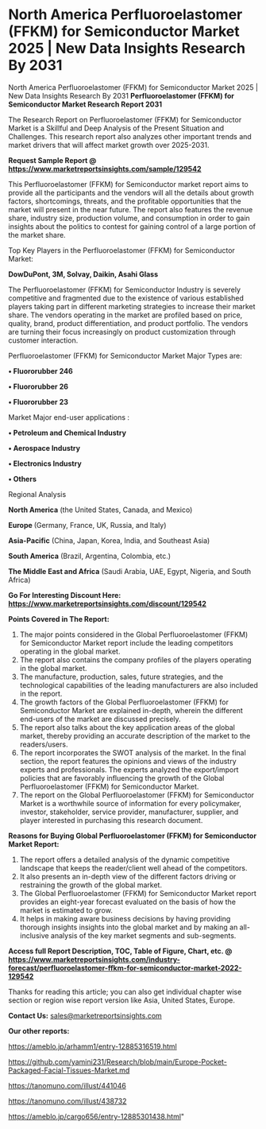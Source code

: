 # North America Perfluoroelastomer (FFKM) for Semiconductor Market 2025 | New Data Insights Research By 2031
North America Perfluoroelastomer (FFKM) for Semiconductor Market 2025 | New Data Insights Research By 2031
<strong>Perfluoroelastomer (FFKM) for Semiconductor Market Research Report 2031</strong>

The Research Report on Perfluoroelastomer (FFKM) for Semiconductor Market is a Skillful and Deep Analysis of the Present Situation and Challenges. This research report also analyzes other important trends and market drivers that will affect market growth over 2025-2031.

<strong>Request Sample Report @ <a href=https://www.marketreportsinsights.com/sample/129542>https://www.marketreportsinsights.com/sample/129542</a></strong>

This Perfluoroelastomer (FFKM) for Semiconductor market report aims to provide all the participants and the vendors will all the details about growth factors, shortcomings, threats, and the profitable opportunities that the market will present in the near future. The report also features the revenue share, industry size, production volume, and consumption in order to gain insights about the politics to contest for gaining control of a large portion of the market share.

Top Key Players in the Perfluoroelastomer (FFKM) for Semiconductor Market:

<strong>DowDuPont, 3M, Solvay, Daikin, Asahi Glass</strong>

The Perfluoroelastomer (FFKM) for Semiconductor Industry is severely competitive and fragmented due to the existence of various established players taking part in different marketing strategies to increase their market share. The vendors operating in the market are profiled based on price, quality, brand, product differentiation, and product portfolio. The vendors are turning their focus increasingly on product customization through customer interaction.

Perfluoroelastomer (FFKM) for Semiconductor Market Major Types are:

<strong>• Fluororubber 246

• Fluororubber 26

• Fluororubber 23</strong>

Market Major end-user applications :

<strong>• Petroleum and Chemical Industry

• Aerospace Industry

• Electronics Industry

• Others</strong>

Regional Analysis

</u><strong><b>North America</b></strong> (the United States, Canada, and Mexico)

<strong><b>Europe </b></strong>(Germany, France, UK, Russia, and Italy)

<strong><b>Asia-Pacific</b></strong> (China, Japan, Korea, India, and Southeast Asia)

<strong><b>South America</b></strong> (Brazil, Argentina, Colombia, etc.)

<strong><b>The Middle East and Africa</b></strong> (Saudi Arabia, UAE, Egypt, Nigeria, and South Africa)

<strong>Go For Interesting Discount Here: <a href=https://www.marketreportsinsights.com/discount/129542>https://www.marketreportsinsights.com/discount/129542</a></strong>

<strong>Points Covered in The Report:</strong>
<ol>
  <li>The major points considered in the Global Perfluoroelastomer (FFKM) for Semiconductor Market report include the leading competitors operating in the global market.</li>
  <li>The report also contains the company profiles of the players operating in the global market.</li>
  <li>The manufacture, production, sales, future strategies, and the technological capabilities of the leading manufacturers are also included in the report.</li>
  <li>The growth factors of the Global Perfluoroelastomer (FFKM) for Semiconductor Market are explained in-depth, wherein the different end-users of the market are discussed precisely.</li>
  <li>The report also talks about the key application areas of the global market, thereby providing an accurate description of the market to the readers/users.</li>
  <li>The report incorporates the SWOT analysis of the market. In the final section, the report features the opinions and views of the industry experts and professionals. The experts analyzed the export/import policies that are favorably influencing the growth of the Global Perfluoroelastomer (FFKM) for Semiconductor Market.</li>
  <li>The report on the Global Perfluoroelastomer (FFKM) for Semiconductor Market is a worthwhile source of information for every policymaker, investor, stakeholder, service provider, manufacturer, supplier, and player interested in purchasing this research document.</li>
</ol>
<strong>Reasons for Buying Global Perfluoroelastomer (FFKM) for Semiconductor Market Report:</strong>

<ol>
  <li>The report offers a detailed analysis of the dynamic competitive landscape that keeps the reader/client well ahead of the competitors.</li>
  <li>It also presents an in-depth view of the different factors driving or restraining the growth of the global market.</li>
  <li>The Global Perfluoroelastomer (FFKM) for Semiconductor Market report provides an eight-year forecast evaluated on the basis of how the market is estimated to grow.</li>
  <li>It helps in making aware business decisions by having providing thorough insights insights into the global market and by making an all-inclusive analysis of the key market segments and sub-segments.</li>
</ol>
<strong>Access full Report Description, TOC, Table of Figure, Chart, etc. @ <a href=https://www.marketreportsinsights.com/industry-forecast/perfluoroelastomer-ffkm-for-semiconductor-market-2022-129542>https://www.marketreportsinsights.com/industry-forecast/perfluoroelastomer-ffkm-for-semiconductor-market-2022-129542</a></strong>


Thanks for reading this article; you can also get individual chapter wise section or region wise report version like Asia, United States, Europe.

<strong>Contact Us:</strong>
sales@marketreportsinsights.com

<strong>Our other reports:</strong>

<a href=https://ameblo.jp/arhamm1/entry-12885316519.html>https://ameblo.jp/arhamm1/entry-12885316519.html</a>

<a href=https://github.com/yamini231/Research/blob/main/Europe-Pocket-Packaged-Facial-Tissues-Market.md>https://github.com/yamini231/Research/blob/main/Europe-Pocket-Packaged-Facial-Tissues-Market.md</a>

<a href=https://tanomuno.com/illust/441046>https://tanomuno.com/illust/441046</a>

<a href=https://tanomuno.com/illust/438732>https://tanomuno.com/illust/438732</a>

<a href=https://ameblo.jp/cargo656/entry-12885301438.html>https://ameblo.jp/cargo656/entry-12885301438.html</a>"
